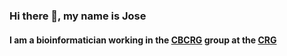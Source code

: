 ### Hi there 👋, my name is Jose

#### I am a bioinformatician working in the [CBCRG](https://github.com/cbcrg) group at the [CRG](https://www.crg.eu/)

<!--
**JoseEspinosa/joseespinosa** is a ✨ _special_ ✨ repository because its `README.md` (this file) appears on your GitHub profile.

Here are some ideas to get you started:

- 🔭 I’m currently working on ...
- 🌱 I’m currently learning ...
- 👯 I’m looking to collaborate on ...
- 🤔 I’m looking for help with ...
- 💬 Ask me about ...
- 📫 How to reach me: ...
- 😄 Pronouns: ...
- ⚡ Fun fact: ...
-->
